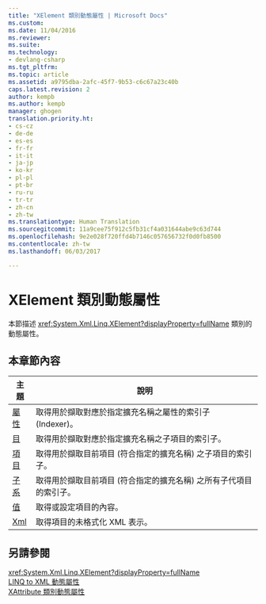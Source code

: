 ```yaml
---
title: "XElement 類別動態屬性 | Microsoft Docs"
ms.custom: 
ms.date: 11/04/2016
ms.reviewer: 
ms.suite: 
ms.technology:
- devlang-csharp
ms.tgt_pltfrm: 
ms.topic: article
ms.assetid: a9795dba-2afc-45f7-9b53-c6c67a23c40b
caps.latest.revision: 2
author: kempb
ms.author: kempb
manager: ghogen
translation.priority.ht:
- cs-cz
- de-de
- es-es
- fr-fr
- it-it
- ja-jp
- ko-kr
- pl-pl
- pt-br
- ru-ru
- tr-tr
- zh-cn
- zh-tw
ms.translationtype: Human Translation
ms.sourcegitcommit: 11a9cee75f912c5fb31cf4a031644abe9c63d744
ms.openlocfilehash: 9e2e028f720ffd4b7146c057656732f0d0fb8500
ms.contentlocale: zh-tw
ms.lasthandoff: 06/03/2017

---
```

# <a name="xelement-class-dynamic-properties"></a>XElement 類別動態屬性
本節描述 <xref:System.Xml.Linq.XElement?displayProperty=fullName> 類別的動態屬性。  
  
## <a name="in-this-section"></a>本章節內容  
  
|主題|說明|  
|-----------|-----------------|  
|[屬性](../designers/attribute-xelement-dynamic-property.md)|取得用於擷取對應於指定擴充名稱之屬性的索引子 (Indexer)。|  
|[目](../designers/element-xelement-dynamic-property.md)|取得用於擷取對應於指定擴充名稱之子項目的索引子。|  
|[項目](../designers/elements-xelement-dynamic-property.md)|取得用於擷取目前項目 (符合指定的擴充名稱) 之子項目的索引子。|  
|[子系](../designers/descendants-xelement-dynamic-property.md)|取得用於擷取目前項目 (符合指定的擴充名稱) 之所有子代項目的索引子。|  
|[值](../designers/value-xelement-dynamic-property.md)|取得或設定項目的內容。|  
|[Xml](../designers/xml-xelement-dynamic-property.md)|取得項目的未格式化 XML 表示。|  
  
## <a name="see-also"></a>另請參閱  
 <xref:System.Xml.Linq.XElement?displayProperty=fullName>   
 [LINQ to XML 動態屬性](../designers/linq-to-xml-dynamic-properties.md)   
 [XAttribute 類別動態屬性](../designers/xattribute-class-dynamic-properties.md)
